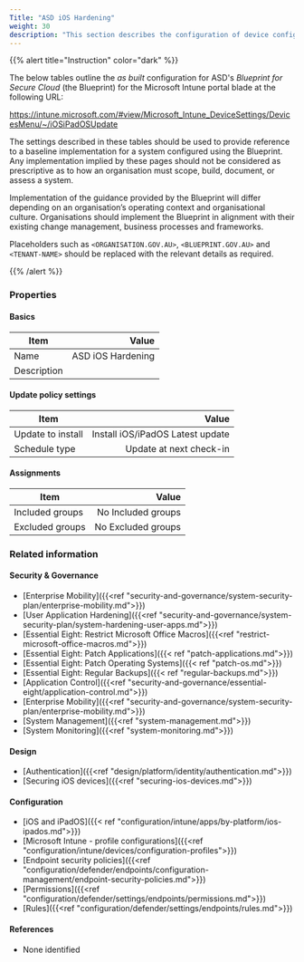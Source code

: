 ```yaml
---
Title: "ASD iOS Hardening"
weight: 30
description: "This section describes the configuration of device configuration profiles within Microsoft Intune associated with systems built according to the guidance provided by ASD's Blueprint for Secure Cloud."
---
```


{{% alert title="Instruction" color="dark" %}}

The below tables outline the *as built* configuration for ASD's *Blueprint for Secure Cloud* (the Blueprint) for the Microsoft Intune portal blade at the following URL:

<https://intune.microsoft.com/#view/Microsoft_Intune_DeviceSettings/DevicesMenu/~/iOSiPadOSUpdate>

The settings described in these tables should be used to provide reference to a baseline implementation for a system configured using the Blueprint. Any implementation implied by these pages should not be considered as prescriptive as to how an organisation must scope, build, document, or assess a system.

Implementation of the guidance provided by the Blueprint will differ depending on an organisation’s operating context and organisational culture. Organisations should implement the Blueprint in alignment with their existing change management, business processes and frameworks.

Placeholders such as `<ORGANISATION.GOV.AU>`, `<BLUEPRINT.GOV.AU>` and `<TENANT-NAME>` should be replaced with the relevant details as required.

{{% /alert %}}

### Properties

#### Basics

| Item        |                Value |
| ----------- | -------------------: |
| Name        |    ASD iOS Hardening |
| Description |                      |

#### Update policy settings

| Item              |                            Value |
| ----------------- | -------------------------------: |
| Update to install | Install iOS/iPadOS Latest update |
| Schedule type     |          Update at next check-in |

#### Assignments

| Item            |              Value |
| --------------- | -----------------: |
| Included groups | No Included groups |
| Excluded groups | No Excluded groups |

### Related information

#### Security & Governance

* [Enterprise Mobility]({{<ref "security-and-governance/system-security-plan/enterprise-mobility.md">}})
* [User Application Hardening]({{<ref "security-and-governance/system-security-plan/system-hardening-user-apps.md">}})
* [Essential Eight: Restrict Microsoft Office Macros]({{<ref "restrict-microsoft-office-macros.md">}})
* [Essential Eight: Patch Applications]({{< ref "patch-applications.md">}})
* [Essential Eight: Patch Operating Systems]({{< ref "patch-os.md">}})
* [Essential Eight: Regular Backups]({{< ref "regular-backups.md">}})
* [Application Control]({{<ref "security-and-governance/essential-eight/application-control.md">}})
* [Enterprise Mobility]({{<ref "security-and-governance/system-security-plan/enterprise-mobility.md">}})
* [System Management]({{<ref "system-management.md">}})
* [System Monitoring]({{<ref "system-monitoring.md">}})
  
#### Design

* [Authentication]({{<ref "design/platform/identity/authentication.md">}})
* [Securing iOS devices]({{<ref "securing-ios-devices.md">}})
  
#### Configuration

* [iOS and iPadOS]({{< ref "configuration/intune/apps/by-platform/ios-ipados.md">}})
* [Microsoft Intune - profile configurations]({{<ref "configuration/intune/devices/configuration-profiles">}})
* [Endpoint security policies]({{<ref "configuration/defender/endpoints/configuration-management/endpoint-security-policies.md">}})
* [Permissions]({{<ref "configuration/defender/settings/endpoints/permissions.md">}})
* [Rules]({{<ref "configuration/defender/settings/endpoints/rules.md">}})

#### References

* None identified
